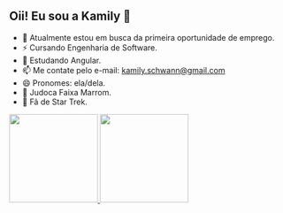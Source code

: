 ## Oii! Eu sou a Kamily 👋

- 🔭 Atualmente estou em busca da primeira oportunidade de emprego.
- ⚡ Cursando Engenharia de Software.
- 🌱 Estudando Angular.
- 📫 Me contate pelo e-mail: kamily.schwann@gmail.com
- 😄 Pronomes: ela/dela.
- 🥋 Judoca Faixa Marrom.
- 🖖 Fã de Star Trek.

<div>
  <a href="https://github.com/kamilysch">
  <img height="160em" src="https://github-readme-stats.vercel.app/api?username=kamilysch&show_icons=true&theme=radical&include_all_commits=true&count_private=true"/>
  <img height="160em" src="https://github-readme-stats.vercel.app/api/top-langs/?username=kamilysch&layout=compact&langs_count=16&theme=radical"/>

</div>
